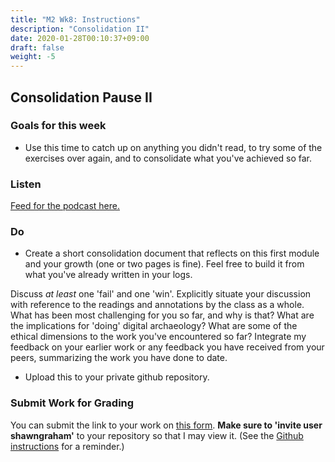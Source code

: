 ```yaml
---
title: "M2 Wk8: Instructions"
description: "Consolidation II"
date: 2020-01-28T00:10:37+09:00
draft: false
weight: -5
---
```

## Consolidation Pause II

### Goals for this week

- Use this time to catch up on anything you didn't read, to try some of the exercises over again, and to consolidate what you've achieved so far.

### Listen

[Feed for the podcast here.]()

### Do

- Create a short consolidation document that reflects on this first module and your growth (one or two pages is fine). Feel free to build it from what you've already written in your logs.

Discuss _at least_ one 'fail' and one 'win'. Explicitly situate your discussion with reference to the readings and annotations by the class as a whole. What has been most challenging for you so far, and why is that? What are the implications for 'doing' digital archaeology? What are some of the ethical dimensions to the work you've encountered so far? Integrate my feedback on your earlier work or any feedback you have received from your peers, summarizing the work you have done to date.
- Upload this to your private github repository.

### Submit Work for Grading

You can submit the link to your work on [this form](#). **Make sure to 'invite user shawngraham'** to your repository so that I may view it. (See the [Github instructions](/week/1/github) for a reminder.)
